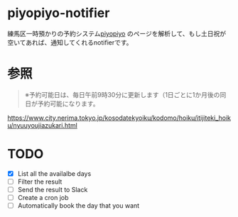# piyopiyo-notifier
練馬区一時預かりの予約システム[piyopiyo](https://www.nerima-piyopiyo.com/piyopiyo/) のページを解析して、もし土日祝が空いてあれば、通知してくれるnotifierです。

# 参照
> ※予約可能日は、毎日午前9時30分に更新します（1日ごとに1か月後の同日が予約可能になります。

https://www.city.nerima.tokyo.jp/kosodatekyoiku/kodomo/hoiku/itijiteki_hoiku/nyuuyoujiazukari.html

# TODO
- [x] List all the availalbe days
- [ ] Filter the result
- [ ] Send the result to Slack
- [ ] Create a cron job
- [ ] Automatically book the day that you want
